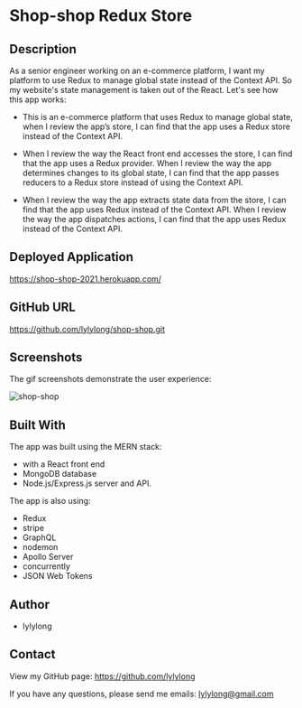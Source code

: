 # Shop-shop Redux Store

## Description

As a senior engineer working on an e-commerce platform, I want my platform to use Redux to manage global state instead of the Context API. So my website's state management is taken out of the React. Let's see how this app works:

- This is an e-commerce platform that uses Redux to manage global state, when I review the app’s store, I can find that the app uses a Redux store instead of the Context API.

- When I review the way the React front end accesses the store, I can find that the app uses a Redux provider. When I review the way the app determines changes to its global state, I can find that the app passes reducers to a Redux store instead of using the Context API.

- When I review the way the app extracts state data from the store, I can find that the app uses Redux instead of the Context API. When I review the way the app dispatches actions, I can find that the app uses Redux instead of the Context API.

## Deployed Application

https://shop-shop-2021.herokuapp.com/

## GitHub URL

https://github.com/lylylong/shop-shop.git

## Screenshots

The gif screenshots demonstrate the user experience:

![shop-shop](https://user-images.githubusercontent.com/70302749/107870342-6cbcd900-6e65-11eb-8ea8-516ab12677c8.gif)

## Built With

The app was built using the MERN stack:

- with a React front end
- MongoDB database
- Node.js/Express.js server and API.

The app is also using:

- Redux
- stripe
- GraphQL
- nodemon
- Apollo Server
- concurrently
- JSON Web Tokens

## Author

- lylylong

## Contact

View my GitHub page:
https://github.com/lylylong

If you have any questions, please send me emails:
lylylong@gmail.com
